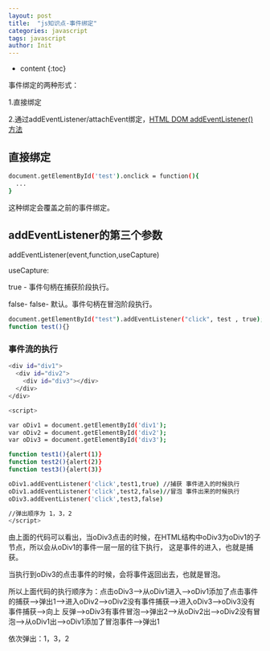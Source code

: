 ```yaml
---
layout: post
title:  "js知识点-事件绑定"
categories: javascript
tags: javascript
author: Init
---
```


* content
{:toc}

事件绑定的两种形式：

1.直接绑定

2.通过addEventListener/attachEvent绑定，[HTML DOM addEventListener() 方法](http://www.runoob.com/jsref/met-element-addeventlistener.html)





## 直接绑定

``` sh
document.getElementById('test').onclick = function(){
  ...
}
```

这种绑定会覆盖之前的事件绑定。

## addEventListener的第三个参数

addEventListener(event,function,useCapture)

useCapture:

true - 事件句柄在捕获阶段执行。

false- false- 默认。事件句柄在冒泡阶段执行。

``` sh
document.getElementById("test").addEventListener("click", test , true);
function test(){}
```

### 事件流的执行

``` sh
<div id="div1">
  <div id="div2">
    <div id="div3"></div>
  </div>
</div>

<script>

var oDiv1 = document.getElementById('div1');
var oDiv2 = document.getElementById('div2');
var oDiv3 = document.getElementById('div3');

function test1(){alert(1)}
function test2(){alert(2)}
function test3(){alert(3)}

oDiv1.addEventListener('click',test1,true) //捕获 事件进入的时候执行
oDiv1.addEventListener('click',test2,false)//冒泡 事件出来的时候执行
oDiv3.addEventListener('click',test3,false)

//弹出顺序为 1，3，2
</script>

```

由上面的代码可以看出，当oDiv3点击的时候，在HTML结构中oDiv3为oDiv1的子节点，所以会从oDiv1的事件一层一层的往下执行，
这是事件的进入，也就是捕获。

当执行到oDiv3的点击事件的时候，会将事件返回出去，也就是冒泡。

所以上面代码的执行顺序为：点击oDiv3-->从oDiv1进入-->oDiv1添加了点击事件的捕获-->弹出1-->进入oDiv2-->oDiv2没有事件捕获-->进入oDiv3-->oDiv3没有事件捕获-->向上
反弹-->oDiv3有事件冒泡-->弹出2-->从oDiv2出-->oDiv2没有冒泡-->从oDiv1出-->oDiv1添加了冒泡事件-->弹出1

依次弹出：1，3，2
